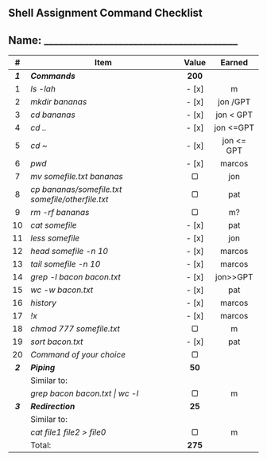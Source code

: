 ## Shell Assignment Command Checklist

## Name: _______________________________________
|    #    | Item                                             |  Value  |   Earned   |
| :-----: | ------------------------------------------------ | :-----: | :--------: |
| ***1*** | ***Commands***                                   | **200** |            |
|    1    | *ls -lah*                                        |  - [x]  |     m      |
|    2    | *mkdir bananas*                                  |  - [x]  |  jon /GPT  |
|    3    | *cd bananas*                                     |  - [x]  | jon < GPT  |
|    4    | *cd ..*                                          |  - [x]  | jon <=GPT  |
|    5    | *cd ~*                                           |  - [x]  | jon <= GPT |
|    6    | *pwd*                                            |  - [x]  |   marcos   |
|    7    | *mv somefile.txt bananas*                        |    ▢    |    jon     |
|    8    | *cp bananas/somefile.txt somefile/otherfile.txt* |    ▢    |    pat     |
|    9    | *rm -rf bananas*                                 |    ▢    |     m?     |
|   10    | *cat somefile*                                   |  - [x]  |    pat     |
|   11    | *less somefile*                                  |  - [x]  |    jon     |
|   12    | *head somefile -n 10*                            |  - [x]  |   marcos   |
|   13    | *tail somefile -n 10*                            |  - [x]  |   marcos   |
|   14    | *grep -l bacon bacon.txt*                        |  - [x]  |  jon>>GPT  |
|   15    | *wc -w bacon.txt*                                |  - [x]  |    pat     |
|   16    | *history*                                        |  - [x]  |   marcos   |
|   17    | *!x*                                             |  - [x]  |   marcos   |
|   18    | *chmod 777 somefile.txt*                         |    ▢    |     m      |
|   19    | *sort bacon.txt*                                 |  - [x]  |    pat     |
|   20    | *Command of your choice*                         |    ▢    |            |
| ***2*** | ***Piping***                                     | **50**  |            |
|         | Similar to:                                      |         |            |
|         | *grep bacon bacon.txt \| wc -l*                  |    ▢    |     m      |
| ***3*** | ***Redirection***                                | **25**  |            |
|         | Similar to:                                      |         |            |
|         | *cat file1 file2 > file0*                        |    ▢    |     m      |
|         | Total:                                           | **275** |            |

